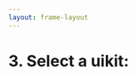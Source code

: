 ```yaml
---
layout: frame-layout
---
```


# 3. Select a uikit:

<RadioGroup>

<RadioCard href="/guide/svelte/vite.html#blank" label="Blank" icon="https://cdn.svgporn.com/logos/css-3.svg" />

</RadioGroup>